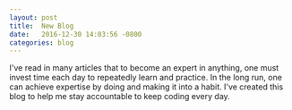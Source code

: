 ```yaml
---
layout: post
title:  New Blog
date:   2016-12-30 14:03:56 -0800
categories: blog
---
```


I've read in many articles that to become an expert in anything, one must invest time each day to repeatedly learn and practice. In the long run, one can achieve expertise by doing and making it into a habit. I've created this blog to help me stay accountable to keep coding every day.
